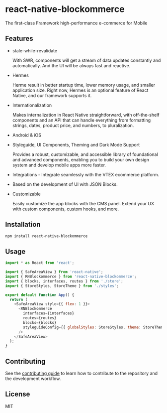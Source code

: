 # react-native-blockommerce

The first-class Framework high-performance e-commerce for Mobile

## Features

- stale-while-revalidate

  With SWR, components will get a stream of data updates constantly and automatically. And the UI will be always fast and reactive.

- Hermes

  Herme result in better startup time, lower memory usage, and smaller application size. Right now, Hermes is an optional feature of React Native, and our framework supports it.

- Internationalization

  Makes internalization in React Native straightforward, with off-the-shelf components and an API that can handle everything from formatting strings, dates, product price, and numbers, to pluralization.

- Android & iOS
- Styleguide, UI Components, Theming and Dark Mode Support

  Provides a robust, customizable, and accessible library of foundational and advanced components, enabling you to build your own design system and develop mobile apps more faster.

- Integrations - Integrate seamlessly with the VTEX ecommerce platform.

- Based on the development of UI with JSON Blocks.

- Customizable

  Easily customize the app blocks with the CMS panel. Extend your UX with custom components, custom hooks, and more.

## Installation

```sh
npm install react-native-blockommerce
```

## Usage

```js
import * as React from 'react';

import { SafeAreaView } from 'react-native';
import { RNBlockommerce } from 'react-native-blockommerce';
import { blocks, interfaces, routes } from './store';
import { StoreStyles, StoreTheme } from './styles';

export default function App() {
  return (
    <SafeAreaView style={{ flex: 1 }}>
      <RNBlockommerce
        interfaces={interfaces}
        routes={routes}
        blocks={blocks}
        styleguideConfig={{ globalStyles: StoreStyles, theme: StoreTheme }}
      />
    </SafeAreaView>
  );
}
```

## Contributing

See the [contributing guide](CONTRIBUTING.md) to learn how to contribute to the repository and the development workflow.

## License

MIT

